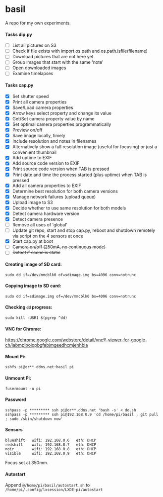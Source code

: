 # basil

A repo for my own experiments.


#### Tasks dip.py

- [ ] List all pictures on S3
- [ ] Check if file exists with import os.path and os.path.isfile(filename)
- [ ] Download pictures that are not here yet
- [ ] Group images that start with the same 'note'
- [ ] Open downloaded images
- [ ] Examine timelapses

#### Tasks cap.py

- [x] Set shutter speed
- [x] Print all camera properties
- [x] Save/Load camera properties
- [x] Arrow keys select property and change its value
- [x] Get/Set camera property value by name
- [x] Set optimal camera properties programmatically
- [x] Preview on/off
- [x] Save image locally, timely
- [x] Include resolution and notes in filenames
- [x] Alternatively show a full resolution image (useful for focusing) or just a convenient thumbnail
- [x] Add uptime to EXIF
- [x] Add source code version to EXIF
- [x] Print source code version when TAB is pressed
- [x] Print date and time the process started (plus uptime) when TAB is pressed
- [x] Add all camera properties to EXIF
- [x] Determine best resolution for both camera versions
- [x] Manage network failures (upload queue)
- [x] Upload image to S3
- [x] Decide whether to use same resolution for both models
- [x] Detect camera hardware version
- [x] Detect camera presence
- [ ] Remove all uses of 'global'
- [ ] Update git repo, start and stop cap.py, reboot and shutdown remotely via script on the 4 sensors at once
- [x] Start cap.py at boot
- [ ] ~~Camera on/off (250mA, no continuous mode)~~
- [ ] ~~Detect if scene is static~~

#### Creating image of SD card:
```
sudo dd if=/dev/mmcblk0 of=sdimage.img bs=4096 conv=notrunc
```

#### Copying image to SD card:
```
sudo dd if=sdimage.img of=/dev/mmcblk0 bs=4096 conv=notrunc
```

#### Checking `dd` progress:
```
sudo kill -USR1 $(pgrep ^dd)
```

#### VNC for Chrome:
<https://chrome.google.com/webstore/detail/vnc®-viewer-for-google-ch/iabmpiboiopbgfabjmgeedhcmjenhbla>


#### Mount Pi:
```
sshfs pi@or**.ddns.net:basil pi
```

#### Unmount Pi:
```
fusermount -u pi
```

#### Password
```
sshpass -p ********* ssh pi@or**.ddns.net 'bash -s' < do.sh
sshpass -p ********* ssh pi@192.168.0.9 'cd /home/pi/basil ; git pull ; sudo /sbin/shutdown now'
```

#### Sensors
```
blueshift	wifi: 192.168.0.6	eth: DHCP
redshift	wifi: 192.168.0.7	eth: DHCP
noir		wifi: 192.168.0.8	eth: DHCP
visible		wifi: 192.168.0.9	eth: DHCP
```
Focus set at 350mm.

#### Autostart
Append `@/home/pi/basil/autostart.sh` to `/home/pi/.config/lxsession/LXDE-pi/autostart`
